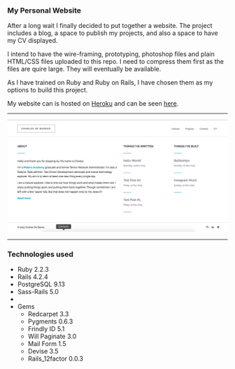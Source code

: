 ### My Personal Website

After a long wait I finally decided to put together a website. The project includes a blog, a space to publish my projects, and also a space to have my CV displayed.

I intend to have the wire-framing, prototyping, photoshop files and plain HTML/CSS files uploaded to this repo. I need to compress them first as the files are quire large. They will eventually be available.

As I have trained on Ruby and Ruby on Rails, I have chosen them as my options to build this project.

My website can is hosted on [Heroku](https://www.heroku.com/) and can be seen [here](https://charlesdebarros.herokuapp.com/).

***

![image](https://raw.githubusercontent.com/charlesdebarros/My-Blog/master/app/assets/images/screenshot.jpg)

***

### Technologies used

* Ruby 2.2.3
* Rails 4.2.4
* PostgreSQL 9.13
* Sass-Rails 5.0
*
* Gems
  - Redcarpet 3.3
  - Pygments 0.6.3
  - Frindly ID 5.1
  - Will Paginate 3.0
  - Mail Form 1.5
  - Devise 3.5
  - Rails_12factor 0.0.3
